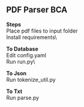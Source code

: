 ## PDF Parser BCA

**Steps**\
Place pdf files to input folder\
Install requirements\

**To Database**\
Edit config.yaml\
Run run.py\

**To Json**\
Run tokenize_util.py

**To Txt**\
Run parse.py